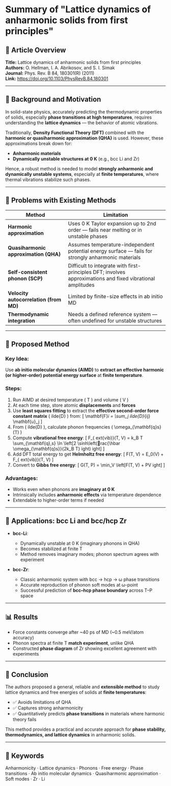 
# Summary of "Lattice dynamics of anharmonic solids from first principles"

## 📘 Article Overview
**Title:** Lattice dynamics of anharmonic solids from first principles  
**Authors:** O. Hellman, I. A. Abrikosov, and S. I. Simak  
**Journal:** Phys. Rev. B 84, 180301(R) (2011)  
**Link:** https://doi.org/10.1103/PhysRevB.84.180301

---

## 📌 Background and Motivation

In solid-state physics, accurately predicting the thermodynamic properties of solids, especially **phase transitions at high temperatures**, requires understanding the **lattice dynamics** — the behavior of atomic vibrations.

Traditionally, **Density Functional Theory (DFT)** combined with the **harmonic or quasiharmonic approximation (QHA)** is used. However, these approximations break down for:

- **Anharmonic materials**
- **Dynamically unstable structures at 0 K** (e.g., bcc Li and Zr)

Hence, a robust method is needed to model **strongly anharmonic and dynamically unstable systems**, especially at **finite temperatures**, where thermal vibrations stabilize such phases.

---

## 🚩 Problems with Existing Methods

| Method | Limitation |
|--------|------------|
| **Harmonic approximation** | Uses 0 K Taylor expansion up to 2nd order — fails near melting or in unstable phases |
| **Quasiharmonic approximation (QHA)** | Assumes temperature-independent potential energy surface — fails for strongly anharmonic materials |
| **Self-consistent phonon (SCP)** | Difficult to integrate with first-principles DFT; involves approximations and fixed vibrational amplitudes |
| **Velocity autocorrelation (from MD)** | Limited by finite-size effects in ab initio MD |
| **Thermodynamic integration** | Needs a defined reference system — often undefined for unstable structures |

---

## 🧠 Proposed Method

### Key Idea:
Use **ab initio molecular dynamics (AIMD)** to **extract an effective harmonic (or higher-order) potential energy surface** at **finite temperature**.

### Steps:

1. Run AIMD at desired temperature \( T \) and volume \( V \)
2. At each time step, store atomic **displacements** and **forces**
3. Use **least squares fitting** to extract the **effective second-order force constant matrix** \( 	ilde{D} \) from:
   \[
   \mathbf{F}_i = \sum_j 	ilde{D}_{ij} \mathbf{u}_j
   \]
4. From \( 	ilde{D} \), calculate phonon frequencies \( \omega_{\mathbf{q}s}(T) \)
5. Compute **vibrational free energy**:
   \[
   F_{	ext{vib}}(T, V) = k_B T \sum_{\mathbf{q},s} \ln \left[2 \sinh\left(rac{\hbar \omega_{\mathbf{q}s}}{2k_B T} ight)ight]
   \]
6. Add DFT total energy to get **Helmholtz free energy**:
   \[
   F(T, V) = E_0(V) + F_{	ext{vib}}(T, V)
   \]
7. Convert to **Gibbs free energy**:
   \[
   G(T, P) = \min_V \left[F(T, V) + PV ight]
   \]

### Advantages:
- Works even when phonons are **imaginary at 0 K**
- Intrinsically includes **anharmonic effects** via temperature dependence
- Extendable to higher-order terms if needed

---

## 🧪 Applications: bcc Li and bcc/hcp Zr

- **bcc-Li**:
  - Dynamically unstable at 0 K (imaginary phonons in QHA)
  - Becomes stabilized at finite T
  - Method removes imaginary modes; phonon spectrum agrees with experiment

- **bcc-Zr**:
  - Classic anharmonic system with bcc → hcp → ω phase transitions
  - Accurate reproduction of phonon soft modes at ω-point
  - Successful prediction of **bcc–hcp phase boundary** across T–P space

---

## 📊 Results

- Force constants converge after ~40 ps of MD (~0.5 meV/atom accuracy)
- Phonon spectra at finite T **match experiment**, unlike QHA
- Constructed **phase diagram** of Zr showing excellent agreement with experiments

---

## 🔬 Conclusion

The authors proposed a general, reliable and **extensible method** to study lattice dynamics and free energies of solids at **finite temperatures**:

- ✅ Avoids limitations of QHA
- ✅ Captures strong anharmonicity
- ✅ Quantitatively predicts **phase transitions** in materials where harmonic theory fails

This method provides a practical and accurate approach for **phase stability, thermodynamics, and lattice dynamics** in anharmonic solids.

---

## 📂 Keywords

Anharmonicity · Lattice dynamics · Phonons · Free energy · Phase transitions · Ab initio molecular dynamics · Quasiharmonic approximation · Soft modes · Zr · Li

